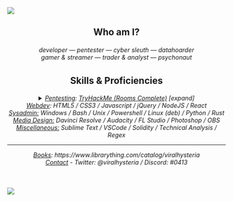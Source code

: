 <img src="https://tikolu.net/i/dfqcb">
<section align="center">
    <h2>Who am I?</h2>
    <h6>
        developer ― pentester ― cyber sleuth ― datahoarder<br>
        gamer & streamer ― trader & analyst ― psychonaut<br>
    </h6>
    <h2>Skills & Proficiencies</h2>
    <h6>
        <details style="display:inline">
            <summary><ins>Pentesting</ins>: <a href="https://tryhackme.com/p/
viralhysteria">TryHackMe (Rooms Complete)</a> [expand]</summary><br>
            <ins>Frameworks</ins>: armitage / autopsy / brim / burpsuite / chisel / covenant / eztools / gophish / impacket / kape / kibana / metasploit / osquery / owasp / redline / remnux / responder / sherlock / sysinternals suite / volatility / velociraptor / zeek<br><br>
            <ins>Commandline</ins>: capa / ffuf / gobuster / hashid / hydra / john / linpeas / mimikatz / nmap / sherlock / sublist3r
        </details>
        <ins>Webdev</ins>: HTML5 / CSS3 / Javascript / jQuery / NodeJS / React<br>
        <ins>Sysadmin:</ins> Windows / Bash / Unix / Powershell / Linux (deb) / Python / Rust<br>
        <ins>Media Design:</ins> Davinci Resolve / Audacity / FL Studio / Photoshop / OBS<br>
        <ins>Miscellaneous:</ins> Sublime Text / VSCode / Solidity / Technical Analysis / Regex<br>
        <hr style="height:1px">
        <ins>Books</ins>: https://www.librarything.com/catalog/viralhysteria<br>
        <ins>Contact</ins> - Twitter: @viralhysteria / Discord: #0413
    </h6>
</section><br>
<img src="https://tikolu.net/i/dkzsd">
